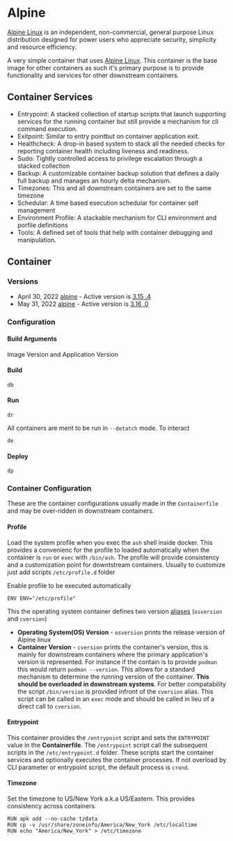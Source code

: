 # Alpine

[Alpine Linux](https://alpinelinux.org) is an independent, non-commercial, general purpose Linux distribution designed for power users who appreciate security, simplicity and resource efficiency.

A very simple container that uses [Alpine Linux](https://alpinelinux.org).  This container is the base image for other containers as such it's primary purpose is to provide functionality and services for other downstream containers.

## Container Services

- Entrypoint: A stacked collection of startup scripts that launch supporting services for the running container but still provide a mechanism for cli command execution.
- Exitpoint: Similar to entry pointbut on container application exit.
- Healthcheck: A drop-in based system to stack all the needed checks for reporting container health including liveness and readiness.
- Sudo: Tightly controlled access to privilege escalation through a stacked collection
- Backup: A customizable container backup solution that defines a daily full backup and manages an hourly delta mechanism. 
- Timezones: This and all downstream containers are set to the same timezone
- Schedular: A time based esecution schedular for container self management
- Environment Profile: A stackable mechanism for CLI environment and porfile definitions
- Tools: A defined set of tools that help with container debugging and manipulation.

## Container

### Versions

- April 30, 2022 [alpine](https://alpinelinux.org/releases/) - Active version is [3.15 .4](https://git.alpinelinux.org/aports/log/?h=v3.15.4)
- May 31, 2022 [alpine](https://alpinelinux.org/releases/) - Active version is [3.16 .0](https://git.alpinelinux.org/aports/log/?h=v3.16.0)

### Configuration

#### Build Arguments

Image Version and Application Version

#### Build

```
db
``` 

#### Run
```
dr
```

All containers are ment to be run in `--detatch` mode. To interact

```
de
```

#### Deploy

```
dp
```



### Container Configuration

These are the container configurations usually made in the `Containerfile` and may be over-ridden in downstream containers.
 
#### Profile
 
Load the system profile when you exec the `ash` shell inside docker. This provides a convenienc for the 
profile to loaded automatically when the container is `run` or `exec` with `/bin/ash`. The
profile will provide consistency and a customization point for downtstream
containers. Usually to customize just add scripts `/etc/profile.d` folder

Enable profile to be executed automatically
```
ENV ENV="/etc/profile"
```

This the operating system container defines two version [aliases](https://linuxhandbook.com/linux-alias-command/) (`osversion` and `cversion`)
- **Operating System(OS) Version** - `osversion` prints the release version of Alpine linux
- **Container Version** - `cversion` prints the container's version, this is mainly for downstream containers where the primary application's version is represented. For instance if the contain is to provide `podman` this would return `podman --version`. This allows for a standard mechanism to determine the running version of the container. **This should be overloaded in downstream systems**. For better compatability the script `/bin/version` is provided infront of the `cversion` alias.  This script can be called in an `exec` mode and should be called in lieu of a direct call to `cversion`.

#### Entrypoint

This container provides the `/entrypoint` script and sets the `ENTRYPOINT` value in the **Containerfile**. The `/entrypoint` script call the subsequent scripts in the `/etc/entrypoint.d` folder.  These scripts start the container services and optionally executes the container processes.  If not overload by CLI parameter or entrypoint script, the default process is `crond`.

#### Timezone

Set the timezone to US/New York a.k.a US/Eastern.  This provides consistency across containers.

```
RUN apk add --no-cache tzdata
RUN cp -v /usr/share/zoneinfo/America/New_York /etc/localtime
RUN echo "America/New_York" > /etc/timezone
```

